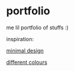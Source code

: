# portfolio
me lil portfolio of stuffs :)


inspiration:

[minimal design](https://www.pinterest.com/pin/450852612696095000/)

[different colours](https://www.pinterest.com/pin/450852612693946374/)
